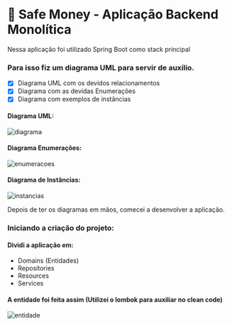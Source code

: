 # :star2: Safe Money - Aplicação Backend Monolítica

Nessa aplicação foi utilizado Spring Boot como stack principal

### Para isso fiz um diagrama UML para servir de auxílio.

- [x] Diagrama UML com os devidos relacionamentos
- [x] Diagrama com as devidas Enumerações
- [x] Diagrama com exemplos de instâncias 

#### Diagrama UML:
![diagrama](https://uploaddeimagens.com.br/images/003/055/178/full/diagrama_uml.png?1611795859)

#### Diagrama Enumerações:
![enumeracoes](https://uploaddeimagens.com.br/images/003/055/083/original/enumeracao.png?1611791631)

#### Diagrama de Instâncias:
![instancias](https://uploaddeimagens.com.br/images/003/055/193/full/diagrama_uso.png?1611796217)

Depois de ter os diagramas em mãos, comecei a desenvolver a aplicação.

### Iniciando a criação do projeto:

#### Dividi a aplicação em:

* Domains (Entidades)
* Repositories
* Resources
* Services

#### A entidade foi feita assim **(Utilizei o lombok para auxiliar no clean code)**

![entidade](https://uploaddeimagens.com.br/images/003/058/942/full/classe-entidade.png?1611963959)